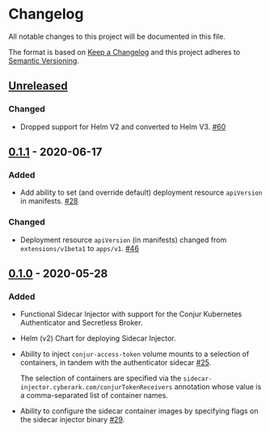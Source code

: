 # Changelog
All notable changes to this project will be documented in this file.

The format is based on [Keep a Changelog](http://keepachangelog.com/en/1.0.0/)
and this project adheres to [Semantic Versioning](http://semver.org/spec/v2.0.0.html).

## [Unreleased]

### Changed
- Dropped support for Helm V2 and converted to Helm V3.
  [#60](https://github.com/cyberark/sidecar-injector/pull/60)

## [0.1.1] - 2020-06-17

### Added
- Add ability to set (and override default) deployment resource `apiVersion` in manifests.
  [#28](https://github.com/cyberark/sidecar-injector/issues/28)

### Changed
- Deployment resource `apiVersion` (in manifests) changed from `extensions/v1beta1` to
  `apps/v1`. [#46](https://github.com/cyberark/sidecar-injector/issues/46)

## [0.1.0] - 2020-05-28

### Added
- Functional Sidecar Injector with support for the Conjur Kubernetes Authenticator and 
  Secretless Broker. 
- Helm (v2) Chart for deploying Sidecar Injector.
- Ability to inject `conjur-access-token` volume mounts to a selection of containers, in
  tandem with the authenticator sidecar [#25](https://github.com/cyberark/sidecar-injector/issues/25).
   
  The selection of containers are specified via the
  `sidecar-injector.cyberark.com/conjurTokenReceivers` annotation whose value is a
  comma-separated list of container names.
- Ability to configure the sidecar container images by specifying flags on the sidecar
  injector binary [#29](https://github.com/cyberark/sidecar-injector/issues/29).

[Unreleased]: https://github.com/cyberark/sidecar-injector/compare/v0.1.1...HEAD
[0.1.1]: https://github.com/cyberark/sidecar-injector/compare/v0.1.0...v0.1.1
[0.1.0]: https://github.com/cyberark/sidecar-injector/releases/tag/v0.1.0
